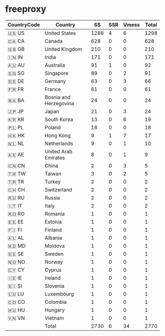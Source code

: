 # freeproxy

|CountryCode|Country|SS|SSR|Vmess|Total|
|  ----  | ----  |  ----  | ----  |  ----  | ----  |
|🇺🇸 US|United States|1288|4|6|1298|
|🇨🇦 CA|Canada|628|0|0|628|
|🇬🇧 GB|United Kingdom|210|0|0|210|
|🇮🇳 IN|India|171|0|0|171|
|🇦🇺 AU|Australia|91|1|0|92|
|🇸🇬 SG|Singapore|89|0|2|91|
|🇩🇪 DE|Germany|63|0|3|66|
|🇫🇷 FR|France|61|0|0|61|
|🇧🇦 BA|Bosnia and Herzegovina|24|0|0|24|
|🇯🇵 JP|Japan|21|0|3|24|
|🇰🇷 KR|South Korea|13|0|6|19|
|🇵🇱 PL|Poland|18|0|0|18|
|🇭🇰 HK|Hong Kong|9|1|7|17|
|🇳🇱 NL|Netherlands|9|0|1|10|
|🇦🇪 AE|United Arab Emirates|8|0|1|9|
|🇨🇳 CN|China|2|0|3|5|
|🇹🇼 TW|Taiwan|3|0|2|5|
|🇹🇷 TR|Turkey|2|0|0|2|
|🇨🇭 CH|Switzerland|2|0|0|2|
|🇷🇺 RU|Russia|2|0|0|2|
|🇮🇹 IT|Italy|2|0|0|2|
|🇷🇴 RO|Romania|1|0|0|1|
|🇪🇪 EE|Estonia|1|0|0|1|
|🇫🇮 FI|Finland|1|0|0|1|
|🇦🇱 AL|Albania|1|0|0|1|
|🇲🇩 MD|Moldova|1|0|0|1|
|🇸🇪 SE|Sweden|1|0|0|1|
|🇳🇴 NO|Norway|1|0|0|1|
|🇨🇾 CY|Cyprus|1|0|0|1|
|🇮🇪 IE|Ireland|1|0|0|1|
|🇸🇮 SI|Slovenia|1|0|0|1|
|🇱🇺 LU|Luxembourg|1|0|0|1|
|🇨🇴 CO|Colombia|1|0|0|1|
|🇭🇺 HU|Hungary|1|0|0|1|
|🇻🇳 VN|Vietnam|1|0|0|1|
||Total|2730|6|34|2770|
